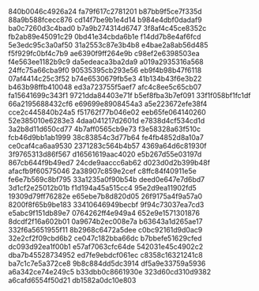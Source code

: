 840b0046c4926a24
fa79f617c2781201
b87bb9f5ce7f335d
88a9b588fcecc876
cd14f7be9b1e4d14
b984e4dbf0dadaf9
ba0c7260d3c4bad0
b7a9b274314d6747
3f8af4c45ce8352c
fb2ab89e45091c29
0bd41e34cbda6b1e
f14dd7b8e4af6fcd
5e3edc95c3a0af50
31a2553c87e3b4b8
e4bae2a8ab56d485
f5f929fc0bf4c7b9
ae6390f9ff264e9b
c98ef2e6398503ea
f4e563ee1182b9c9
da5edeaca3ba2da9
a019a2935316a568
24ffc75a66cba9f0
90535395cb293e56
eb9f4b98b47f6118
07af4414c25c3f52
b74e6530679fb5e3
41b134b43f6e3b22
b463b98ffb410048
ed3a723755f5aef7
afc4c8ee5c65cb07
fa15641699c343f1
9721dda84403e71f
b5ef8fba3b7ef091
33f1f058bf1fc1df
66a2195688432cf6
e69699e8908454a3
a5e223672efe38f4
cce2c445840b24a5
f51762f77b046e02
eeb65fe064140260
52e385010e6283e3
4daa041217d2601d
e7838d4cf534cd1d
3a2b8d11d650cd77
4b7aff0565cb9e73
f3e58328a63f510c
fcb46d9bb1ab1999
38c83854c3d77b64
fe4fb4852d8a10a7
ce0caf4ca6aa9530
2371283c564b4b57
4369a64d6c81930f
3f9765313d86f567
d16561619aac4020
e5b267d55e03197d
867cb644f9b49ed7
24cde9aaccc6ab62
d023d0d2b399b48f
afacfb9f60575046
2a38907c859e2cef
c8ffc84f40911e5e
fe6e7b569c8bf795
33a1235a0f90b54b
deed0e647e7d6bd7
3d1cf2e25012b01b
f1d194a45a515cc4
95e2d9ea11902fd5
19309d79ff76282e
e65ebe7b8d820d05
26f9175a4f9a57a0
8200f8f65b9be183
33410646949becbf
9f94c73037ea7cd3
e5abc9f151db89e7
0764262ff4e949a4
652e9e1571301876
8dcdf2f16a602b01
0a9674b2ec008e7a
b63643a1d265ae17
332f6a5651955f11
8b2968c6472a5dee
c0bc92161d9d0ac9
32e2cf2f09cbd6b2
ce047c182bba66dc
b7bbefe51629cfed
dc093d92ea1f00b1
e57af7063cfc64de
542031e45c4902c2
dba7b45528734952
ed7fe9ebdcf061ec
c8358c16321241c8
ba7c1c7e5a372ce8
9b8c884dd5dc3914
df5a9e33759a5936
a6a342ce74e249c5
b33dbb0c8661930e
323d60cd310d9382
a6cafd6554f50d21
db1582a0dc10e803
